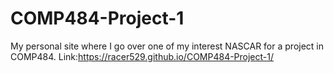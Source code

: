 # COMP484-Project-1
My personal site where I go over one of my interest NASCAR for a project in COMP484.
Link:https://racer529.github.io/COMP484-Project-1/
